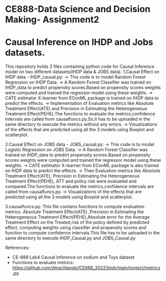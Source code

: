 # CE888-Data Science and Decision Making- Assignment2
# Causal Inference on IHDP and Jobs datasets.

This repository holds  3 files containing python code for Causal Inference model on two different datasets(IHDP data & JOBS data).
1.Causal Effect on IHDP data - IHDP_causal.py: 
-> This code is to model Random Forest Regression on IHDP Data.
-> A Random Forest Classifier was trained on IHDP_data to predict propensity scores.Based on propensity scores weights were computed and trained the regressor model using these weights.
-> CATE estimator X-learner from EConML package is trained on IHDP data to predict the effects.
-> Implementation of Evaluation metrics like Absolute Treatment Effect(ATE) and Precision in Estimating the Heterogeneous Treatment Effect(PEHE).The functions to evaluate the metrics,confidence intervals are called from causalfuncs.py.So,it has to be uploaded in the same directory to execute the metrics without any errors.
-> Visualizations of the effects that are predicted using all the 3 models using Boxplot and scatterplot.

2.Causal Effect on JOBS data - JOBS_causal.py:
-> This code is to model Logistic Regression on JOBS Data.
-> A Random Forest Classifier was trained on IHDP_data to predict propensity scores.Based on propensity scores weights were computed and trained the regressor model using these weights.
-> CATE estimator X-learner from EConML package is also trained on IHDP data to predict the effects.
-> Then Evaluation metrics like Absolute Treatment Effect(ATE), Precision in Estimating the Heterogeneous Treatment Effect(PEHE), ATT and policy risk were evaluated and compared.The functions to evaluate the metrics,confidence intervals are called from causalfuncs.py.
-> Visualizations of the effects that are predicted using all the 3 models using Boxplot and scatterplot.

3.causalfuncs.py:
This file contains functions to compute evaluation metrics. Absolute Treatment Effect(ATE) ,Precision in Estimating the Heterogeneous Treatment Effect(PEHE),Absolute error for the Average Treatment Effect on the Treated,risk of the policy defined by predicted effect, computing weights using classifier and propensity scores and function to compute confidence intervals.This file has to be uploaded in the same directory to execute IHDP_Causal.py and JOBS_Causal.py


References:
- CE-888 Lab4 Causal Inference on sodium and Toys dataset
- Functions to evaluate metrics: https://github.com/dmachlanski/CE888_2022/blob/main/project/metrics.py
